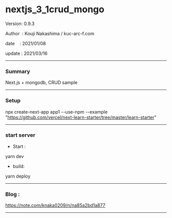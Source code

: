 ﻿# nextjs_3_1crud_mongo

 Version: 0.9.3

 Author  : Kouji Nakashima / kuc-arc-f.com

 date    : 2021/01/08

 update  : 2021/03/16
 
***
### Summary

Next.js + mongodb, CRUD sample

***
### Setup

npx create-next-app app1 --use-npm --example "https://github.com/vercel/next-learn-starter/tree/master/learn-starter"

***
### start server
* Start :

yarn dev

* build:

yarn deploy


***
### Blog :

https://note.com/knaka0209/n/na85a2bd1a877

***

